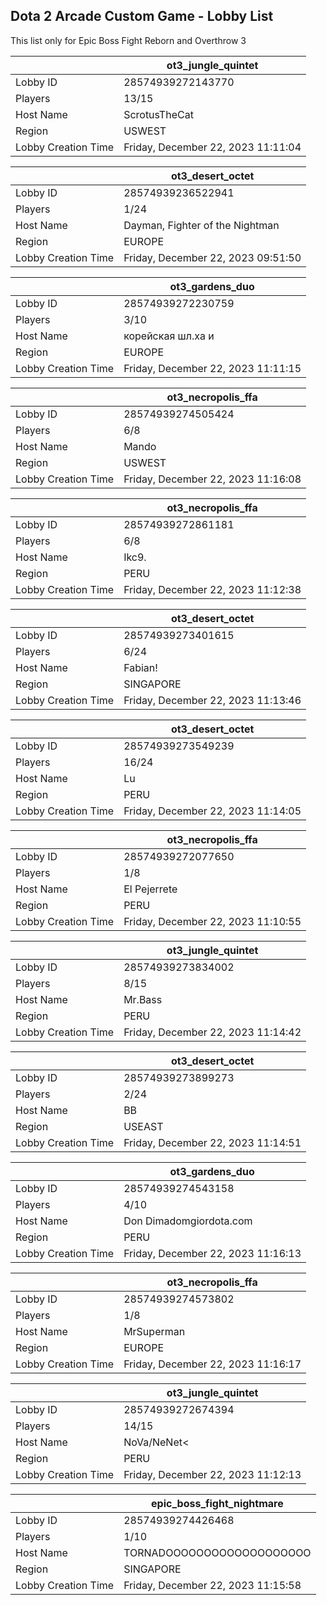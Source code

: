 ## Dota 2 Arcade Custom Game - Lobby List

This list only for Epic Boss Fight Reborn and Overthrow 3

|  | ot3_jungle_quintet |
| ------ | ------ |
| Lobby ID | 28574939272143770 |
| Players | 13/15 |
| Host Name | ScrotusTheCat |
| Region | USWEST |
| Lobby Creation Time | Friday, December 22, 2023 11:11:04 |


|  | ot3_desert_octet |
| ------ | ------ |
| Lobby ID | 28574939236522941 |
| Players | 1/24 |
| Host Name | Dayman, Fighter of the Nightman |
| Region | EUROPE |
| Lobby Creation Time | Friday, December 22, 2023 09:51:50 |


|  | ot3_gardens_duo |
| ------ | ------ |
| Lobby ID | 28574939272230759 |
| Players | 3/10 |
| Host Name | корейская шл.ха и |
| Region | EUROPE |
| Lobby Creation Time | Friday, December 22, 2023 11:11:15 |


|  | ot3_necropolis_ffa |
| ------ | ------ |
| Lobby ID | 28574939274505424 |
| Players | 6/8 |
| Host Name | Mando |
| Region | USWEST |
| Lobby Creation Time | Friday, December 22, 2023 11:16:08 |


|  | ot3_necropolis_ffa |
| ------ | ------ |
| Lobby ID | 28574939272861181 |
| Players | 6/8 |
| Host Name | Ikc9. |
| Region | PERU |
| Lobby Creation Time | Friday, December 22, 2023 11:12:38 |


|  | ot3_desert_octet |
| ------ | ------ |
| Lobby ID | 28574939273401615 |
| Players | 6/24 |
| Host Name | Fabian! |
| Region | SINGAPORE |
| Lobby Creation Time | Friday, December 22, 2023 11:13:46 |


|  | ot3_desert_octet |
| ------ | ------ |
| Lobby ID | 28574939273549239 |
| Players | 16/24 |
| Host Name | Lu |
| Region | PERU |
| Lobby Creation Time | Friday, December 22, 2023 11:14:05 |


|  | ot3_necropolis_ffa |
| ------ | ------ |
| Lobby ID | 28574939272077650 |
| Players | 1/8 |
| Host Name | El Pejerrete |
| Region | PERU |
| Lobby Creation Time | Friday, December 22, 2023 11:10:55 |


|  | ot3_jungle_quintet |
| ------ | ------ |
| Lobby ID | 28574939273834002 |
| Players | 8/15 |
| Host Name | Mr.Bass |
| Region | PERU |
| Lobby Creation Time | Friday, December 22, 2023 11:14:42 |


|  | ot3_desert_octet |
| ------ | ------ |
| Lobby ID | 28574939273899273 |
| Players | 2/24 |
| Host Name | BB |
| Region | USEAST |
| Lobby Creation Time | Friday, December 22, 2023 11:14:51 |


|  | ot3_gardens_duo |
| ------ | ------ |
| Lobby ID | 28574939274543158 |
| Players | 4/10 |
| Host Name | Don Dimadomgiordota.com |
| Region | PERU |
| Lobby Creation Time | Friday, December 22, 2023 11:16:13 |


|  | ot3_necropolis_ffa |
| ------ | ------ |
| Lobby ID | 28574939274573802 |
| Players | 1/8 |
| Host Name | MrSuperman|002| |
| Region | EUROPE |
| Lobby Creation Time | Friday, December 22, 2023 11:16:17 |


|  | ot3_jungle_quintet |
| ------ | ------ |
| Lobby ID | 28574939272674394 |
| Players | 14/15 |
| Host Name | NoVa/NeNet< |
| Region | PERU |
| Lobby Creation Time | Friday, December 22, 2023 11:12:13 |


|  | epic_boss_fight_nightmare |
| ------ | ------ |
| Lobby ID | 28574939274426468 |
| Players | 1/10 |
| Host Name | TORNADOOOOOOOOOOOOOOOOOOO |
| Region | SINGAPORE |
| Lobby Creation Time | Friday, December 22, 2023 11:15:58 |


